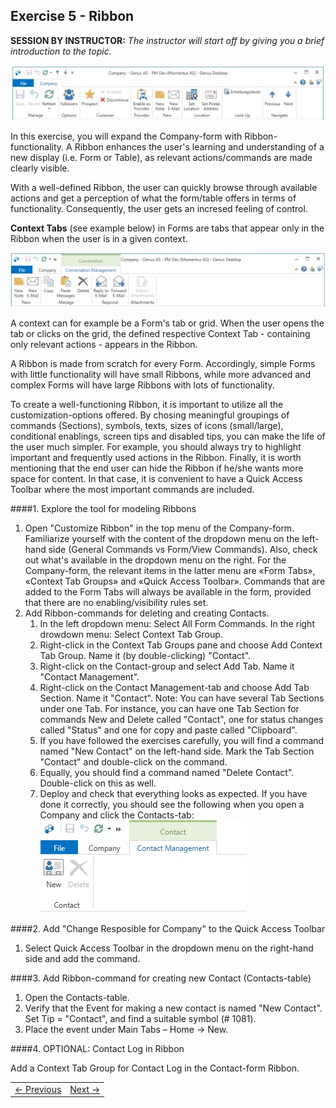 ## Exercise 5 - Ribbon
**SESSION BY INSTRUCTOR:** *The instructor will start off by giving you a brief introduction to the topic.*

 ![oppg5fig1.JPG](media/oppg5fig1.JPG)

In this exercise, you will expand the Company-form with Ribbon-functionality. A Ribbon enhances the user's learning and understanding of a new display (i.e. Form or Table), as relevant actions/commands are made clearly visible.

With a well-defined Ribbon, the user can quickly browse through available actions and get a perception of what the form/table offers in terms of functionality. Consequently, the user gets an incresed feeling of control.
 
**Context Tabs** (see example below) in Forms are tabs that appear only in the Ribbon when the user is in a given context. 

![oppg5fig2.JPG](media/oppg5fig2.JPG)

A context can for example be a Form's tab or grid. When the user opens the tab or clicks on the grid, the defined respective Context Tab - containing only relevant actions - appears in the Ribbon.

A Ribbon is made from scratch for every Form. Accordingly, simple Forms with little functionality will have small Ribbons, while more advanced and complex Forms will have large Ribbons with lots of functionality.

To create a well-functioning Ribbon, it is important to utilize all the customization-options offered. By chosing meaningful groupings of commands (Sections), symbols, texts, sizes of icons (small/large), conditional enablings, screen tips and disabled tips, you can make the life of the user much simpler. For example, you should always try to highlight important and frequently used actions in the Ribbon. 
Finally, it is worth mentioning that the end user can hide the Ribbon if he/she wants more space for content. In that case, it is convenient to have a Quick Access Toolbar where the most important commands are included.

####1. Explore the tool for modeling Ribbons

1. Open "Customize Ribbon" in the top menu of the Company-form. Familiarize yourself with the content of the dropdown menu on the left-hand side (General Commands vs Form/View Commands). Also, check out what's available in the dropdown menu on the right. For the Company-form, the relevant items in the latter menu are «Form Tabs», «Context Tab Groups» and «Quick Access Toolbar». Commands that are added to the Form Tabs will always be available in the form, provided that there are no enabling/visibility rules set.
2. Add Ribbon-commands for deleting and creating Contacts.
   1. In the left dropdown menu: Select All Form Commands. In the right drowdown menu: Select Context Tab Group.
   2. Right-click in the Context Tab Groups pane and choose Add Context Tab Group. Name it (by double-clicking) "Contact".
   3. Right-click on the Contact-group and select Add Tab. Name it "Contact Management".
   4. Right-click on the Contact Management-tab and choose Add Tab Section. Name it "Contact". Note: You can have several Tab Sections under one Tab. For instance, you can have one Tab Section for commands New and Delete called "Contact", one for status changes called "Status" and one for copy and paste called "Clipboard".
   5. If you have followed the exercises carefully, you will find a command named "New Contact" on the left-hand side. Mark the Tab Section "Contact" and double-click on the command.
   6. Equally, you should find a command named "Delete Contact". Double-click on this as well.
   7. Deploy and check that everything looks as expected. If you have done it correctly, you should see the following when you open a Company and click the Contacts-tab:
![oppg5fig3.JPG](media/oppg5fig3.JPG)

####2. Add "Change Resposible for Company" to the Quick Access Toolbar

1. Select Quick Access Toolbar in the dropdown menu on the right-hand side and add the command.

####3. Add Ribbon-command for creating new Contact (Contacts-table)

1. Open the Contacts-table.
2. Verify that the Event for making a new contact is named "New Contact". Set Tip = "Contact", and find a suitable symbol (# 1081). 
3. Place the event under Main Tabs – Home -> New.

####4. OPTIONAL: Contact Log in Ribbon

Add a Context Tab Group for Contact Log in the Contact-form Ribbon.


<table>
   <tr><td><a href="exercise-04.md"><- Previous</a></td><td align="right"><a href="exercise-06.md">Next -></a></td></tr>
</table>
